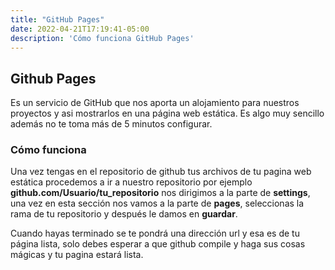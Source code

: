 ```yaml
---
title: "GitHub Pages"
date: 2022-04-21T17:19:41-05:00
description: 'Cómo funciona GitHub Pages'
---
```

## Github Pages

Es un servicio de GitHub que nos aporta un alojamiento para nuestros proyectos y asi mostrarlos en una página web estática. Es algo muy sencillo además no te toma más de 5 minutos configurar.

### Cómo funciona

Una vez tengas en el repositorio de github tus archivos de tu pagina web estática procedemos a ir a nuestro repositorio por ejemplo **github.com/Usuario/tu_repositorio** nos dirigimos a la parte de **settings**, una vez en esta sección nos vamos a la parte de **pages**, seleccionas la rama de tu repositorio y después le damos en **guardar**.

Cuando hayas terminado se te pondrá una dirección url y esa es de tu página lista, solo debes esperar a que github compile y haga sus cosas mágicas y tu pagina estará lista.
